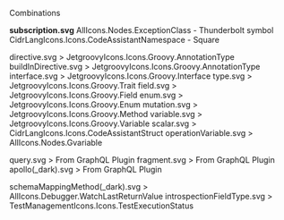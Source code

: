Combinations

**subscription.svg**
AllIcons.Nodes.ExceptionClass - Thunderbolt symbol
CidrLangIcons.Icons.CodeAssistantNamespace - Square

directive.svg > JetgroovyIcons.Icons.Groovy.AnnotationType
buildInDirective.svg > JetgroovyIcons.Icons.Groovy.AnnotationType
interface.svg > JetgroovyIcons.Icons.Groovy.Interface
type.svg > JetgroovyIcons.Icons.Groovy.Trait
field.svg > JetgroovyIcons.Icons.Groovy.Field
enum.svg > JetgroovyIcons.Icons.Groovy.Enum
mutation.svg > JetgroovyIcons.Icons.Groovy.Method
variable.svg > JetgroovyIcons.Icons.Groovy.Variable
scalar.svg > CidrLangIcons.Icons.CodeAssistantStruct
operationVariable.svg > AllIcons.Nodes.Gvariable

query.svg > From GraphQL Plugin
fragment.svg > From GraphQL Plugin
apollo(_dark).svg > From GraphQL Plugin

schemaMappingMethod(_dark).svg > AllIcons.Debugger.WatchLastReturnValue
introspectionFieldType.svg > TestManagementIcons.Icons.TestExecutionStatus


